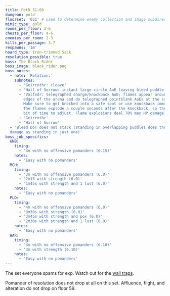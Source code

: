 ```yaml
---
title: PotD 51-60
dungeon: potd
floorset: '051' # used to determine enemy collection and image subdirectory
mimic_type: gold
rooms_per_floor: 3-6
chests_per_floor: 4-6
enemies_per_room: 2-3
kills_per_passage: 3-7
respawns: '1m'
hoard_type: Iron-trimmed Sack
resolution_possible: true
boss: The Black Rider
boss_image: black_rider.png
boss_notes:
  - note: 'Rotation:'
    subnotes:
      - 'Geirrothr: cleave'
      - 'Hall of Sorrow: instant large circle AoE leaving bleed puddle'
      - 'Valfodr: telegraphed charge/knockback AoE; flames appear around the
        edges of the arena and do telegraphed pointblank AoEs at the same time.
        Make sure to get knocked into a safe spot or use knockback immunity.
        The flames explode a couple seconds after the knockback, so there is a
        bit of time to adjust. Flame explosions deal 70% max HP damage'
      - 'Geirrothr'
      - 'Hall of Sorrow'
  - 'Bleed DoT does not stack (standing in overlapping puddles does the same
  damage as standing in just one)'
boss_job_specifics:
  GNB:
    timing:
      - '4m with no offensive pomanders (6.15)'
    notes:
      - 'Easy with no pomanders'
  MCH:
    timing:
      - '3m with no offensive pomanders (6.0)'
      - '2m15 with strength (6.0)'
      - '1m45s with strength and 1 lust (6.0)'
    notes:
      - 'Easy with no pomanders'
  PLD:
    timing:
      - '4m with no offensive pomanders (6.0)'
      - '3m30s with strength (6.0)'
      - '3m45s with strength and pox (6.0)'
      - '2m30s with strength and 1 lust (6.0)'
    notes:
      - 'Easy with no pomanders'
  WAR:
    timing:
      - '4m with no offensive pomanders (6.10)'
      - '3m with strength (6.10)'
    notes:
      - 'Easy with no pomanders'
---
```


The set everyone spams for exp. Watch out for the
[wall traps](/wall_traps.html#potd-51-79).

Pomander of resolution does not drop at all on this set. Affluence, flight, and
alteration do not drop on floor 59.
